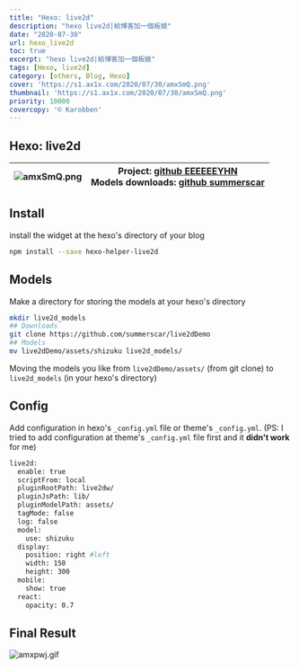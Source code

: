 ```yaml
---
title: "Hexo: live2d"
description: "hexo live2d|給博客加一個板娘"
date: "2020-07-30"
url: hexo_live2d
toc: true
excerpt: "hexo live2d|給博客加一個板娘"
tags: [Hexo, live2d]
category: [others, Blog, Hexo]
cover: 'https://s1.ax1x.com/2020/07/30/amxSmQ.png'
thumbnail: 'https://s1.ax1x.com/2020/07/30/amxSmQ.png'
priority: 10000
covercopy: '© Karobben'
---
```

## Hexo: live2d


|![amxSmQ.png](https://s1.ax1x.com/2020/07/30/amxSmQ.png)|Project: [github EEEEEEYHN](https://github.com/EYHN/hexo-helper-live2d)<br>Models downloads: [github summerscar](https://github.com/summerscar/live2dDemo)|
|--|--|


## Install
install the widget at the hexo's directory of your blog
```bash
npm install --save hexo-helper-live2d
```

## Models

Make a directory for storing the models at your hexo's directory
```bash
mkdir live2d_models
## Downloads
git clone https://github.com/summerscar/live2dDemo
## Models
mv live2dDemo/assets/shizuku live2d_models/
```
Moving the models you like from `live2dDemo/assets/` (from git clone) to `live2d_models` (in your hexo's directory)
## Config
Add configuration in hexo's `_config.yml` file or theme's `_config.yml`.
(PS: I tried to add configuration at theme's `_config.yml` file first and it **didn't work** for me)

```bash
live2d:
  enable: true
  scriptFrom: local
  pluginRootPath: live2dw/
  pluginJsPath: lib/
  pluginModelPath: assets/
  tagMode: false
  log: false
  model:
    use: shizuku
  display:
    position: right #left
    width: 150
    height: 300
  mobile:
    show: true
  react:
    opacity: 0.7
```

## Final Result

![amxpwj.gif](https://s1.ax1x.com/2020/07/30/amxpwj.gif)
